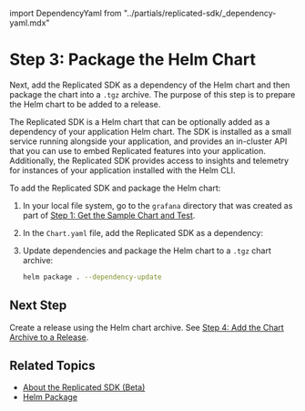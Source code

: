 import DependencyYaml from "../partials/replicated-sdk/_dependency-yaml.mdx"

# Step 3: Package the Helm Chart

Next, add the Replicated SDK as a dependency of the Helm chart and then package the chart into a `.tgz` archive. The purpose of this step is to prepare the Helm chart to be added to a release.

The Replicated SDK is a Helm chart that can be optionally added as a dependency of your application Helm chart. The SDK is installed as a small service running alongside your application, and provides an in-cluster API that you can use to embed Replicated features into your application. Additionally, the Replicated SDK provides access to insights and telemetry for instances of your application installed with the Helm CLI.

To add the Replicated SDK and package the Helm chart:

1. In your local file system, go to the `grafana` directory that was created as part of [Step 1: Get the Sample Chart and Test](tutorial-config-get-chart).

1. In the `Chart.yaml` file, add the Replicated SDK as a dependency:

   <DependencyYaml/>

1. Update dependencies and package the Helm chart to a `.tgz` chart archive:

   ```bash
   helm package . --dependency-update
   ```

## Next Step

Create a release using the Helm chart archive. See [Step 4: Add the Chart Archive to a Release](tutorial-config-create-release).

## Related Topics

* [About the Replicated SDK (Beta)](/vendor/replicated-sdk-overview)
* [Helm Package](https://helm.sh/docs/helm/helm_package/)